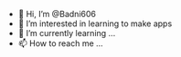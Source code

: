 - 👋 Hi, I’m @Badni606
- 👀 I’m interested in learning to make apps
- 🌱 I’m currently learning ...
- 📫 How to reach me ...

<!---
Badni606/Badni606 is a ✨ special ✨ repository because its `README.md` (this file) appears on your GitHub profile.
You can click the Preview link to take a look at your changes.
--->
